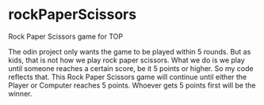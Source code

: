 # rockPaperScissors
Rock Paper Scissors game for TOP

The odin project only wants the game to be played within 5 rounds.  But as kids, that is not how we play rock paper scissors.  What we do is we play until someone reaches a certain score, be it 5 points or higher.  So my code reflects that.  This Rock Paper Scissors game will continue until either the Player or Computer reaches 5 points.  Whoever gets 5 points first will be the winner.  
